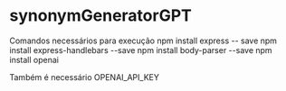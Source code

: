 # synonymGeneratorGPT

Comandos necessários para execução 
npm install express -- save
npm install express-handlebars --save
npm install body-parser --save
npm install openai

Também é necessário OPENAI_API_KEY 
